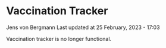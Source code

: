 Vaccination Tracker
================
Jens von Bergmann
Last updated at 25 February, 2023 - 17:03

Vaccination tracker is no longer functional.
